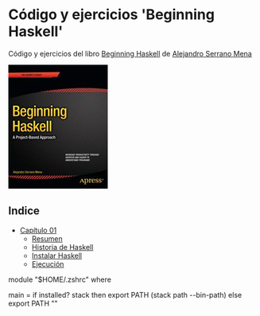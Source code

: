 # Código y ejercicios 'Beginning Haskell'

Código y ejercicios del libro [Beginning Haskell](http://www.apress.com/us/book/9781430262503) de [Alejandro Serrano Mena](https://twitter.com/trupill)

![Portada Libro](https://github.com/Apress/beg-haskell/raw/master/9781430262503.jpg)

## Indice ##

- [Capítulo 01](https://github.com/haskell-esp/ejercicios-beginning-haskell/tree/master/cap01#going-functional)
  - [Resumen](https://github.com/haskell-esp/ejercicios-beginning-haskell/tree/master/cap01#resumen)
  - [Historia de Haskell](https://github.com/haskell-esp/ejercicios-beginning-haskell/tree/master/cap01#historia-de-haskell)
  - [Instalar Haskell](https://github.com/haskell-esp/ejercicios-beginning-haskell/tree/master/cap01#instalar-haskell)
  - [Ejecución](https://github.com/haskell-esp/ejercicios-beginning-haskell/tree/master/cap01#ejecución)

module "$HOME/.zshrc" where

main =
  if installed? stack 
  then export PATH (stack path --bin-path)
  else export PATH ""
  
